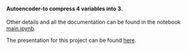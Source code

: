 #### Autoencoder-to compress 4 variables into 3.

Other details and all the documentation can be found in the notebook [main.ipynb](https://github.com/rushabh-v/AE-4-to-3/blob/master/main.ipynb).

The presentation for this project can be found [here](https://docs.google.com/presentation/d/1fmdpi0x3zCWyJqMD0G5bOToJ3lpEUaBfRiVmZHHr7X8/edit?usp=sharing).
